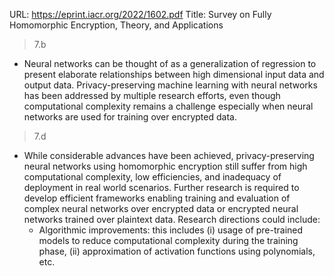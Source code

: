 URL: https://eprint.iacr.org/2022/1602.pdf
Title: Survey on Fully Homomorphic Encryption, Theory, and Applications

> 7.b

- Neural networks can be thought of as a generalization of regression to present elaborate relationships between high dimensional input data and output data. Privacy-preserving machine learning with neural networks has been addressed by multiple research efforts, even though computational complexity remains a challenge especially when neural networks are used for training over encrypted data.

> 7.d

- While considerable advances have been achieved, privacy-preserving neural networks using homomorphic encryption still suffer from high computational complexity, low efficiencies, and inadequacy of deployment in real world scenarios. Further research is required to develop efficient frameworks enabling training and evaluation of complex neural networks over encrypted data or encrypted neural networks trained over plaintext data. Research directions could include:
  - Algorithmic improvements: this includes (i) usage of pre-trained models to reduce computational complexity during the training phase, (ii) approximation of activation functions using polynomials, etc.
